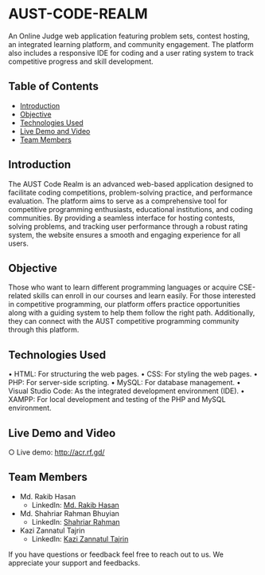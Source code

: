 # AUST-CODE-REALM

An Online Judge web application featuring problem sets, contest hosting, an integrated learning platform, and community engagement. The platform also includes a responsive IDE for coding and a user rating system to track competitive progress and skill development.

## Table of Contents

- [Introduction](#introduction)
- [Objective](#Objective)
- [Technologies Used](#technologies-used)
- [Live Demo and Video](#screenshot-and-demo-video)
- [Team Members](#team-members)

## Introduction

The AUST Code Realm is an advanced web-based application designed to facilitate coding competitions, problem-solving practice, and performance evaluation. The platform aims to serve as a comprehensive tool for competitive programming enthusiasts, educational institutions, and coding communities. By providing a seamless interface for hosting contests, solving problems, and tracking user performance through a robust rating system, the website ensures a smooth and engaging experience for all users.

## Objective

Those who want to learn different programming languages or acquire CSE-related skills can enroll in our courses and learn easily. For those interested in competitive programming, our platform offers practice opportunities along with a guiding system to help them follow the right path. Additionally, they can connect with the AUST competitive programming community through this platform.


## Technologies Used

•	HTML: For structuring the web pages.
•	CSS: For styling the web pages.
•	PHP: For server-side scripting.
•	MySQL: For database management.
•	Visual Studio Code: As the integrated development environment (IDE).
•	XAMPP: For local development and testing of the PHP and MySQL environment.


## Live Demo and Video

○ Live demo: http://acr.rf.gd/

<!-- Check out the video of the project on [YouTube](https://www.youtube.com/watch?v=ASsGai9TVV0):

[![Irrevocable-Eternity](https://img.youtube.com/vi/ASsGai9TVV0/0.jpg)](https://www.youtube.com/watch?v=ASsGai9TVV0) -->

<!-- **Menu Screen:**
<img src="https://github.com/AfnanRakib/Irrevocable-Eternity/blob/main/menu.png" width="985" height="599">
**Level 1:**
<img src="https://github.com/AfnanRakib/Irrevocable-Eternity/blob/main/level1.png" width="985" height="599">
**Level 2:**
<img src="https://github.com/AfnanRakib/Irrevocable-Eternity/blob/main/level2.png" width="985" height="599"> -->

## Team Members

- Md. Rakib Hasan
  - LinkedIn: [Md. Rakib Hasan](https://www.linkedin.com/in/afnanhasanrakib)
- Md. Shahriar Rahman Bhuyian
  - LinkedIn: [Shahriar Rahman](https://www.linkedin.com/in/shahriar-rahman-3893012a8/)
- Kazi Zannatul Tajrin
  - LinkedIn: [Kazi Zannatul Tajrin](https://www.linkedin.com/in/kazi-zannatul-tajrin-76b835256/)
  
If you have questions or feedback feel free to reach out to us. We appreciate your support and feedbacks.

